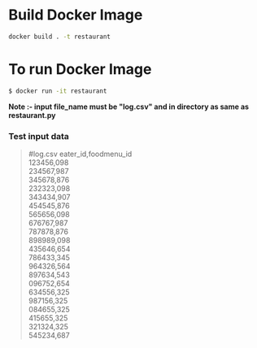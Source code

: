 # Build Docker Image
```bash
docker build . -t restaurant
```

# To run Docker Image
```bash
$ docker run -it restaurant
```

<b>Note :- input file_name must be "log.csv" and in directory as same as restaurant.py  </b>
### Test input data
>#log.csv
eater_id,foodmenu_id\
123456,098\
234567,987\
345678,876\
232323,098\
343434,907\
454545,876\
565656,098\
676767,987\
787878,876\
898989,098\
435646,654\
786433,345\
964326,564\
897634,543\
096752,654\
634556,325\
987156,325\
084655,325\
415655,325\
321324,325\
545234,687
